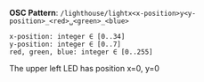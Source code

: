 **OSC Pattern**: `/lighthouse/lightx<x-position>y<y-position>_<red>␣<green>_<blue>`

    x-position: integer ∈ [0..34]
    y-position: integer ∈ [0..7]
    red, green, blue: integer ∈ [0..255]

The upper left LED has position x=0, y=0